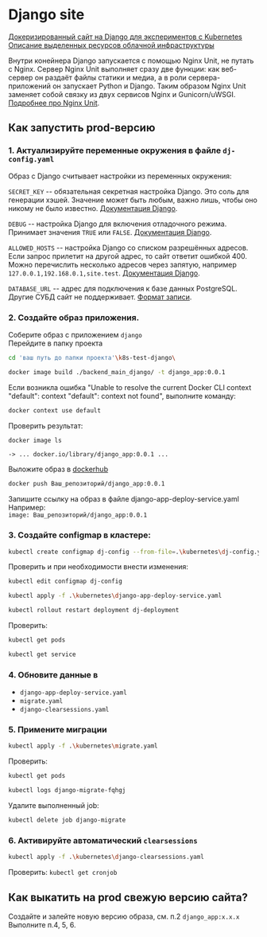 # Django site

[Докеризированный сайт на Django для экспериментов с Kubernetes](https://edu-sleepy-engelbart.sirius-k8s.dvmn.org/)  
[Описание выделенных ресурсов облачной инфраструктуры](https://sirius-env-registry.website.yandexcloud.net/edu-sleepy-engelbart.html)

Внутри конейнера Django запускается с помощью Nginx Unit, не путать с Nginx. Сервер Nginx Unit выполняет сразу две функции: как веб-сервер он раздаёт файлы статики и медиа, а в роли сервера-приложений он запускает Python и Django. Таким образом Nginx Unit заменяет собой связку из двух сервисов Nginx и Gunicorn/uWSGI. [Подробнее про Nginx Unit](https://unit.nginx.org/).

## Как запустить prod-версию

### 1. Актуализируйте переменные окружения в файле `dj-config.yaml`

Образ с Django считывает настройки из переменных окружения:

`SECRET_KEY` -- обязательная секретная настройка Django. Это соль для генерации хэшей. Значение может быть любым, важно лишь, чтобы оно никому не было известно. [Документация Django](https://docs.djangoproject.com/en/3.2/ref/settings/#secret-key).

`DEBUG` -- настройка Django для включения отладочного режима. Принимает значения `TRUE` или `FALSE`. [Документация Django](https://docs.djangoproject.com/en/3.2/ref/settings/#std:setting-DEBUG).

`ALLOWED_HOSTS` -- настройка Django со списком разрешённых адресов. Если запрос прилетит на другой адрес, то сайт ответит ошибкой 400. Можно перечислить несколько адресов через запятую, например `127.0.0.1,192.168.0.1,site.test`. [Документация Django](https://docs.djangoproject.com/en/3.2/ref/settings/#allowed-hosts).

`DATABASE_URL` -- адрес для подключения к базе данных PostgreSQL. Другие СУБД сайт не поддерживает. [Формат записи](https://github.com/jacobian/dj-database-url#url-schema).

### 2. Создайте образ приложения.
Соберите образ с приложением `django`    
Перейдите в папку проекта  
```sh
cd 'ваш путь до папки проекта'\k8s-test-django\
```
```sh
docker image build ./backend_main_django/ -t django_app:0.0.1
```
Если возникла ошибка "Unable to resolve the current Docker CLI context "default": context "default": context not found", выполните команду:
```sh
docker context use default
```
Проверить результат:
```sh
docker image ls
```
`-> ... docker.io/library/django_app:0.0.1 ...`

Выложите образ в [dockerhub](https://hub.docker.com/)
```sh
docker push Ваш_репозиторий/django_app:0.0.1
``` 
Запишите ссылку на образ в файле django-app-deploy-service.yaml    
Например:  
```image: Ваш_репозиторий/django_app:0.0.1```

### 3. Создайте configmap в кластере:  
```sh
kubectl create configmap dj-config --from-file=.\kubernetes\dj-config.yaml
```
Проверить и при необходимости внести изменения:
```sh
kubectl edit configmap dj-config
```
```sh
kubectl apply -f .\kubernetes\django-app-deploy-service.yaml
```
```sh
kubectl rollout restart deployment dj-deployment
```
Проверить:  
```sh
kubectl get pods
```  
```sh
kubectl get service
```

### 4. Обновите данные в
- `django-app-deploy-service.yaml`
- `migrate.yaml`
- `django-clearsessions.yaml`

### 5. Примените миграции
```sh
kubectl apply -f .\kubernetes\migrate.yaml
```
Проверить:
```sh
kubectl get pods
```
```sh
kubectl logs django-migrate-fqhgj
```
Удалите выполненный job:
```sh
kubectl delete job django-migrate
```

### 6. Активируйте автоматический `clearsessions`
```sh
kubectl apply -f .\kubernetes\django-clearsessions.yaml
```
Проверить:
```kubectl get cronjob```

## Как выкатить на prod свежую версию сайта?
Создайте и залейте новую версию образа, см. п.2 `django_app:x.x.x`  
Выполните п.4, 5, 6.
